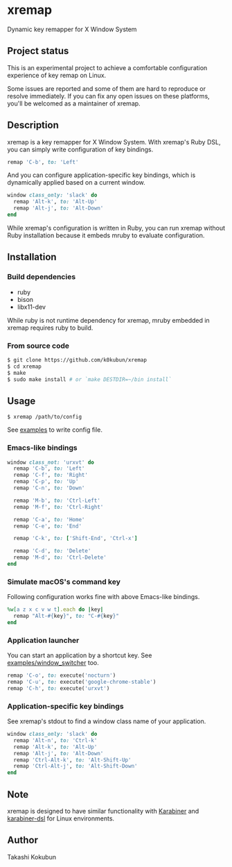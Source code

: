 # xremap

Dynamic key remapper for X Window System

## Project status

This is an experimental project to achieve a comfortable configuration experience of key remap on Linux.

Some issues are reported and some of them are hard to reproduce or resolve immediately.
If you can fix any open issues on these platforms, you'll be welcomed as a maintainer of xremap.

## Description

xremap is a key remapper for X Window System.
With xremap's Ruby DSL, you can simply write configuration of key bindings.

```rb
remap 'C-b', to: 'Left'
```

And you can configure application-specific key bindings,
which is dynamically applied based on a current window.

```rb
window class_only: 'slack' do
  remap 'Alt-k', to: 'Alt-Up'
  remap 'Alt-j', to: 'Alt-Down'
end
```

While xremap's configuration is written in Ruby, you can run xremap without Ruby installation
because it embeds mruby to evaluate configuration.

## Installation

### Build dependencies

- ruby
- bison
- libx11-dev

While ruby is not runtime dependency for xremap, mruby embedded in xremap requires ruby to build.

### From source code

```bash
$ git clone https://github.com/k0kubun/xremap
$ cd xremap
$ make
$ sudo make install # or `make DESTDIR=~/bin install`
```

## Usage

```
$ xremap /path/to/config
```

See [examples](./examples) to write config file.

### Emacs-like bindings

```rb
window class_not: 'urxvt' do
  remap 'C-b', to: 'Left'
  remap 'C-f', to: 'Right'
  remap 'C-p', to: 'Up'
  remap 'C-n', to: 'Down'

  remap 'M-b', to: 'Ctrl-Left'
  remap 'M-f', to: 'Ctrl-Right'

  remap 'C-a', to: 'Home'
  remap 'C-e', to: 'End'

  remap 'C-k', to: ['Shift-End', 'Ctrl-x']

  remap 'C-d', to: 'Delete'
  remap 'M-d', to: 'Ctrl-Delete'
end
```

### Simulate macOS's command key

Following configuration works fine with above Emacs-like bindings.

```rb
%w[a z x c v w t].each do |key|
  remap "Alt-#{key}", to: "C-#{key}"
end
```

### Application launcher

You can start an application by a shortcut key.
See [examples/window\_switcher](examples/window_switcher.rb) too.

```rb
remap 'C-o', to: execute('nocturn')
remap 'C-u', to: execute('google-chrome-stable')
remap 'C-h', to: execute('urxvt')
```

### Application-specific key bindings

See xremap's stdout to find a window class name of your application.

```rb
window class_only: 'slack' do
  remap 'Alt-n', to: 'Ctrl-k'
  remap 'Alt-k', to: 'Alt-Up'
  remap 'Alt-j', to: 'Alt-Down'
  remap 'Ctrl-Alt-k', to: 'Alt-Shift-Up'
  remap 'Ctrl-Alt-j', to: 'Alt-Shift-Down'
end
```

## Note

xremap is designed to have similar functionality with
[Karabiner](https://github.com/tekezo/Karabiner) and
[karabiner-dsl](https://github.com/k0kubun/karabiner-dsl)
for Linux environments.

## Author

Takashi Kokubun
